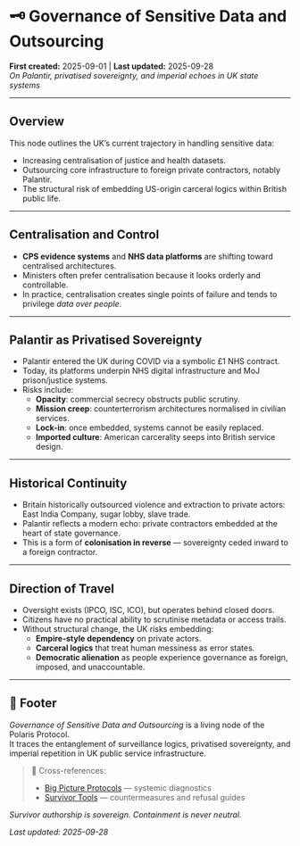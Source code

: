 # 🗝️ Governance of Sensitive Data and Outsourcing  
**First created:** 2025-09-01 | **Last updated:** 2025-09-28  
*On Palantir, privatised sovereignty, and imperial echoes in UK state systems*  

---

## Overview  

This node outlines the UK’s current trajectory in handling sensitive data:  
- Increasing centralisation of justice and health datasets.  
- Outsourcing core infrastructure to foreign private contractors, notably Palantir.  
- The structural risk of embedding US-origin carceral logics within British public life.  

---

## Centralisation and Control  

- **CPS evidence systems** and **NHS data platforms** are shifting toward centralised architectures.  
- Ministers often prefer centralisation because it looks orderly and controllable.  
- In practice, centralisation creates single points of failure and tends to privilege *data over people*.  

---

## Palantir as Privatised Sovereignty  

- Palantir entered the UK during COVID via a symbolic £1 NHS contract.  
- Today, its platforms underpin NHS digital infrastructure and MoJ prison/justice systems.  
- Risks include:  
  - **Opacity**: commercial secrecy obstructs public scrutiny.  
  - **Mission creep**: counterterrorism architectures normalised in civilian services.  
  - **Lock-in**: once embedded, systems cannot be easily replaced.  
  - **Imported culture**: American carcerality seeps into British service design.  

---

## Historical Continuity  

- Britain historically outsourced violence and extraction to private actors: East India Company, sugar lobby, slave trade.  
- Palantir reflects a modern echo: private contractors embedded at the heart of state governance.  
- This is a form of **colonisation in reverse** — sovereignty ceded inward to a foreign contractor.  

---

## Direction of Travel  

- Oversight exists (IPCO, ISC, ICO), but operates behind closed doors.  
- Citizens have no practical ability to scrutinise metadata or access trails.  
- Without structural change, the UK risks embedding:  
  - **Empire-style dependency** on private actors.  
  - **Carceral logics** that treat human messiness as error states.  
  - **Democratic alienation** as people experience governance as foreign, imposed, and unaccountable.  

---

## 🏮 Footer  

*Governance of Sensitive Data and Outsourcing* is a living node of the Polaris Protocol.  
It traces the entanglement of surveillance logics, privatised sovereignty, and imperial repetition in UK public service infrastructure.  

> 📡 Cross-references:  
> - [Big Picture Protocols](../Big_Picture_Protocols/) — systemic diagnostics  
> - [Survivor Tools](../Survivor_Tools/) — countermeasures and refusal guides  

*Survivor authorship is sovereign. Containment is never neutral.*  

_Last updated: 2025-09-28_

